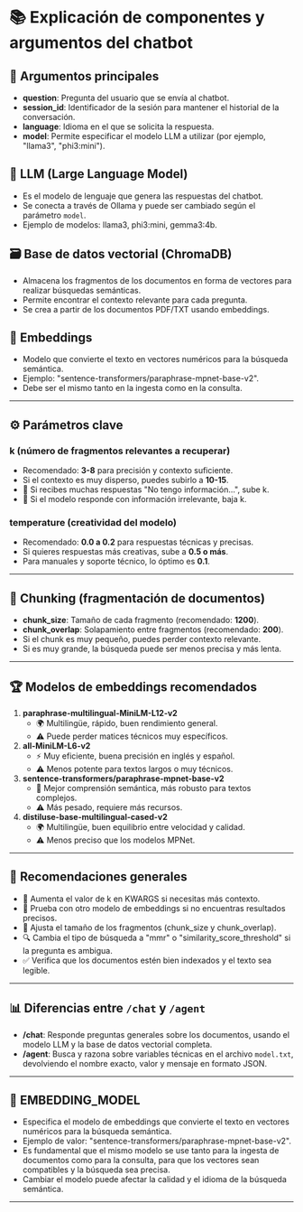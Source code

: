 # 📚 Explicación de componentes y argumentos del chatbot

## 🔑 Argumentos principales
- **question**: Pregunta del usuario que se envía al chatbot.
- **session_id**: Identificador de la sesión para mantener el historial de la conversación.
- **language**: Idioma en el que se solicita la respuesta.
- **model**: Permite especificar el modelo LLM a utilizar (por ejemplo, "llama3", "phi3:mini").

## 🤖 LLM (Large Language Model)
- Es el modelo de lenguaje que genera las respuestas del chatbot.
- Se conecta a través de Ollama y puede ser cambiado según el parámetro `model`.
- Ejemplo de modelos: llama3, phi3:mini, gemma3:4b.

## 🗃️ Base de datos vectorial (ChromaDB)
- Almacena los fragmentos de los documentos en forma de vectores para realizar búsquedas semánticas.
- Permite encontrar el contexto relevante para cada pregunta.
- Se crea a partir de los documentos PDF/TXT usando embeddings.

## 🧩 Embeddings
- Modelo que convierte el texto en vectores numéricos para la búsqueda semántica.
- Ejemplo: "sentence-transformers/paraphrase-mpnet-base-v2".
- Debe ser el mismo tanto en la ingesta como en la consulta.

---

## ⚙️ Parámetros clave

### k (número de fragmentos relevantes a recuperar)
- Recomendado: **3-8** para precisión y contexto suficiente.
- Si el contexto es muy disperso, puedes subirlo a **10-15**.
- 🔼 Si recibes muchas respuestas "No tengo información...", sube k.
- 🔽 Si el modelo responde con información irrelevante, baja k.

### temperature (creatividad del modelo)
- Recomendado: **0.0 a 0.2** para respuestas técnicas y precisas.
- Si quieres respuestas más creativas, sube a **0.5 o más**.
- Para manuales y soporte técnico, lo óptimo es **0.1**.

---

## 🧱 Chunking (fragmentación de documentos)
- **chunk_size**: Tamaño de cada fragmento (recomendado: **1200**).
- **chunk_overlap**: Solapamiento entre fragmentos (recomendado: **200**).
- Si el chunk es muy pequeño, puedes perder contexto relevante.
- Si es muy grande, la búsqueda puede ser menos precisa y más lenta.

---

## 🏆 Modelos de embeddings recomendados

1. **paraphrase-multilingual-MiniLM-L12-v2**
   - 🌍 Multilingüe, rápido, buen rendimiento general.
   - ⚠️ Puede perder matices técnicos muy específicos.
2. **all-MiniLM-L6-v2**
   - ⚡ Muy eficiente, buena precisión en inglés y español.
   - ⚠️ Menos potente para textos largos o muy técnicos.
3. **sentence-transformers/paraphrase-mpnet-base-v2**
   - 🧠 Mejor comprensión semántica, más robusto para textos complejos.
   - ⚠️ Más pesado, requiere más recursos.
4. **distiluse-base-multilingual-cased-v2**
   - 🌍 Multilingüe, buen equilibrio entre velocidad y calidad.
   - ⚠️ Menos preciso que los modelos MPNet.

---

## 📝 Recomendaciones generales
- 🔼 Aumenta el valor de k en KWARGS si necesitas más contexto.
- 🔄 Prueba con otro modelo de embeddings si no encuentras resultados precisos.
- 🧱 Ajusta el tamaño de los fragmentos (chunk_size y chunk_overlap).
- 🔍 Cambia el tipo de búsqueda a "mmr" o "similarity_score_threshold" si la pregunta es ambigua.
- ✅ Verifica que los documentos estén bien indexados y el texto sea legible.

---

## 📊 Diferencias entre `/chat` y `/agent`
- **/chat**: Responde preguntas generales sobre los documentos, usando el modelo LLM y la base de datos vectorial completa.
- **/agent**: Busca y razona sobre variables técnicas en el archivo `model.txt`, devolviendo el nombre exacto, valor y mensaje en formato JSON.

---

## 🔬 EMBEDDING_MODEL
- Especifica el modelo de embeddings que convierte el texto en vectores numéricos para la búsqueda semántica.
- Ejemplo de valor: "sentence-transformers/paraphrase-mpnet-base-v2".
- Es fundamental que el mismo modelo se use tanto para la ingesta de documentos como para la consulta, para que los vectores sean compatibles y la búsqueda sea precisa.
- Cambiar el modelo puede afectar la calidad y el idioma de la búsqueda semántica.

---
